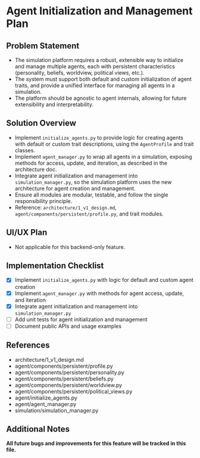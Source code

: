 # Agent Initialization and Management Plan

## Problem Statement
- The simulation platform requires a robust, extensible way to initialize and manage multiple agents, each with persistent characteristics (personality, beliefs, worldview, political views, etc.).
- The system must support both default and custom initialization of agent traits, and provide a unified interface for managing all agents in a simulation.
- The platform should be agnostic to agent internals, allowing for future extensibility and interpretability.

## Solution Overview
- Implement `initialize_agents.py` to provide logic for creating agents with default or custom trait descriptions, using the `AgentProfile` and trait classes.
- Implement `agent_manager.py` to wrap all agents in a simulation, exposing methods for access, update, and iteration, as described in the architecture doc.
- Integrate agent initialization and management into `simulation_manager.py`, so the simulation platform uses the new architecture for agent creation and management.
- Ensure all modules are modular, testable, and follow the single responsibility principle.
- Reference: `architecture/1_v1_design.md`, `agent/components/persistent/profile.py`, and trait modules.

## UI/UX Plan
- Not applicable for this backend-only feature.

## Implementation Checklist
- [x] Implement `initialize_agents.py` with logic for default and custom agent creation
- [x] Implement `agent_manager.py` with methods for agent access, update, and iteration
- [x] Integrate agent initialization and management into `simulation_manager.py`
- [ ] Add unit tests for agent initialization and management
- [ ] Document public APIs and usage examples

## References
- architecture/1_v1_design.md
- agent/components/persistent/profile.py
- agent/components/persistent/personality.py
- agent/components/persistent/beliefs.py
- agent/components/persistent/worldview.py
- agent/components/persistent/political_views.py
- agent/initialize_agents.py
- agent/agent_manager.py
- simulation/simulation_manager.py

## Additional Notes
**All future bugs and improvements for this feature will be tracked in this file.** 